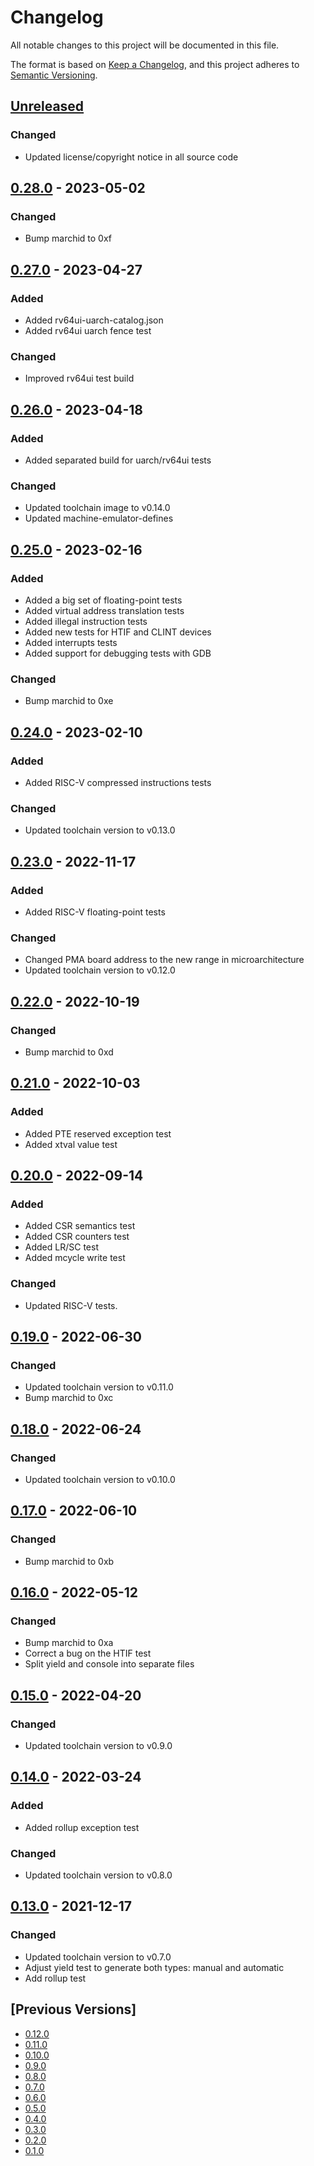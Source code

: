 # Changelog
All notable changes to this project will be documented in this file.

The format is based on [Keep a Changelog](https://keepachangelog.com/en/1.0.0/),
and this project adheres to [Semantic Versioning](https://semver.org/spec/v2.0.0.html).

## [Unreleased]
### Changed
- Updated license/copyright notice in all source code

## [0.28.0] - 2023-05-02
### Changed
- Bump marchid to 0xf

## [0.27.0] - 2023-04-27
### Added
- Added rv64ui-uarch-catalog.json
- Added rv64ui uarch fence test

### Changed
- Improved rv64ui test build

## [0.26.0] - 2023-04-18
### Added
- Added separated build for uarch/rv64ui tests

### Changed
- Updated toolchain image to v0.14.0
- Updated machine-emulator-defines

## [0.25.0] - 2023-02-16
### Added
- Added a big set of floating-point tests
- Added virtual address translation tests
- Added illegal instruction tests
- Added new tests for HTIF and CLINT devices
- Added interrupts tests
- Added support for debugging tests with GDB

### Changed
- Bump marchid to 0xe

## [0.24.0] - 2023-02-10
### Added
- Added RISC-V compressed instructions tests

### Changed
- Updated toolchain version to v0.13.0

## [0.23.0] - 2022-11-17
### Added
- Added RISC-V floating-point tests

### Changed
- Changed PMA board address to the new range in microarchitecture
- Updated toolchain version to v0.12.0

## [0.22.0] - 2022-10-19
### Changed
- Bump marchid to 0xd

## [0.21.0] - 2022-10-03
### Added
- Added PTE reserved exception test
- Added xtval value test

## [0.20.0] - 2022-09-14
### Added
- Added CSR semantics test
- Added CSR counters test
- Added LR/SC test
- Added mcycle write test

### Changed
- Updated RISC-V tests.

## [0.19.0] - 2022-06-30
### Changed
- Updated toolchain version to v0.11.0
- Bump marchid to 0xc

## [0.18.0] - 2022-06-24
### Changed
- Updated toolchain version to v0.10.0

## [0.17.0] - 2022-06-10
### Changed
- Bump marchid to 0xb

## [0.16.0] - 2022-05-12
### Changed
- Bump marchid to 0xa
- Correct a bug on the HTIF test
- Split yield and console into separate files

## [0.15.0] - 2022-04-20
### Changed
- Updated toolchain version to v0.9.0

## [0.14.0] - 2022-03-24
### Added
- Added rollup exception test

### Changed
- Updated toolchain version to v0.8.0

## [0.13.0] - 2021-12-17
### Changed
- Updated toolchain version to v0.7.0
- Adjust yield test to generate both types: manual and automatic
- Add rollup test

## [Previous Versions]
- [0.12.0]
- [0.11.0]
- [0.10.0]
- [0.9.0]
- [0.8.0]
- [0.7.0]
- [0.6.0]
- [0.5.0]
- [0.4.0]
- [0.3.0]
- [0.2.0]
- [0.1.0]

[Unreleased]: https://github.com/cartesi/machine-tests/compare/v0.28.0...HEAD
[0.28.0]: https://github.com/cartesi/machine-tests/releases/tag/v0.28.0
[0.27.0]: https://github.com/cartesi/machine-tests/releases/tag/v0.27.0
[0.26.0]: https://github.com/cartesi/machine-tests/releases/tag/v0.26.0
[0.25.0]: https://github.com/cartesi/machine-tests/releases/tag/v0.25.0
[0.24.0]: https://github.com/cartesi/machine-tests/releases/tag/v0.24.0
[0.23.0]: https://github.com/cartesi/machine-tests/releases/tag/v0.23.0
[0.22.0]: https://github.com/cartesi/machine-tests/releases/tag/v0.22.0
[0.21.0]: https://github.com/cartesi/machine-tests/releases/tag/v0.21.0
[0.20.0]: https://github.com/cartesi/machine-tests/releases/tag/v0.20.0
[0.19.0]: https://github.com/cartesi/machine-tests/releases/tag/v0.19.0
[0.18.0]: https://github.com/cartesi/machine-tests/releases/tag/v0.18.0
[0.17.0]: https://github.com/cartesi/machine-tests/releases/tag/v0.17.0
[0.16.0]: https://github.com/cartesi/machine-tests/releases/tag/v0.16.0
[0.15.0]: https://github.com/cartesi/machine-tests/releases/tag/v0.15.0
[0.14.0]: https://github.com/cartesi/machine-tests/releases/tag/v0.14.0
[0.13.0]: https://github.com/cartesi/machine-tests/releases/tag/v0.13.0
[0.12.0]: https://github.com/cartesi/machine-tests/releases/tag/v0.12.0
[0.11.0]: https://github.com/cartesi/machine-tests/releases/tag/v0.11.0
[0.10.0]: https://github.com/cartesi/machine-tests/releases/tag/v0.10.0
[0.9.0]: https://github.com/cartesi/machine-tests/releases/tag/v0.9.0
[0.8.0]: https://github.com/cartesi/machine-tests/releases/tag/v0.8.0
[0.7.0]: https://github.com/cartesi/machine-tests/releases/tag/v0.7.0
[0.6.0]: https://github.com/cartesi/machine-tests/releases/tag/v0.6.0
[0.5.0]: https://github.com/cartesi/machine-tests/releases/tag/v0.5.0
[0.4.0]: https://github.com/cartesi/machine-tests/releases/tag/v0.4.0
[0.3.0]: https://github.com/cartesi/machine-tests/releases/tag/v0.3.0
[0.2.0]: https://github.com/cartesi/machine-tests/releases/tag/v0.2.0
[0.1.0]: https://github.com/cartesi/machine-tests/releases/tag/v0.1.0
